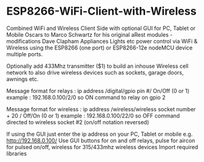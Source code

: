 # ESP8266-WiFi-Client-with-Wireless
Combined WiFi and Wireless Client Side with optional GUI for PC, Tablet or Mobile 
Oscars to Marco Schwartz for his original aRest modules - modifications Dave Clapham
Appliances Lights etc power control via WiFi & Wireless using the ESP8266 (one port) or ESP8266-12e nodeMCU device multiple ports.

Optionally add 433Mhz transmitter ($1) to build an inhouse Wireless cell network to also drive wireless devices such as sockets, 
garage doors, awnings etc.

Message format for relays : ip address /digital/gpio pin #/ On/Off (0 or 1)
example : 192.168.0.100/2/0  so ON command to relay on gpio 2 

Message format for wireless : ip address /wireless/wireless socket number + 20 / Off/On (0 or 1)
example : 192.168.0.100/22/0  so OFF command directed to wireless socket #2 (on/off notation reversed)

If using the GUI just enter the ip address on your PC, Tablet or mobile e.g.   http://192.168.0.100/
Use GUI buttons for on and off relays, pulse for aircon for pulsed on/off, wireless for 315/433mhz wireless devices
Import required libraries
